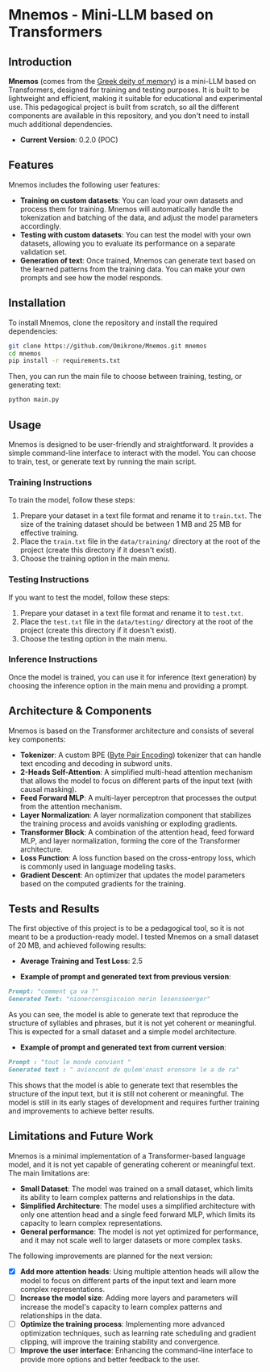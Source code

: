 # Mnemos - Mini-LLM based on Transformers

## Introduction

**Mnemos** (comes from the [Greek deity of memory](https://en.wikipedia.org/wiki/Mnemosyne)) is a mini-LLM based on Transformers, designed for training and testing purposes. It is built to be lightweight and efficient, making it suitable for educational and experimental use.
This pedagogical project is built from scratch, so all the different components are available in this repository, and you don't need to install much additional dependencies.

- **Current Version**: 0.2.0 (POC)

## Features

Mnemos includes the following user features:
- **Training on custom datasets**: You can load your own datasets and process them for training. Mnemos will automatically handle the tokenization and batching of the data, and adjust the model parameters accordingly.
- **Testing with custom datasets**: You can test the model with your own datasets, allowing you to evaluate its performance on a separate validation set.
- **Generation of text**: Once trained, Mnemos can generate text based on the learned patterns from the training data. You can make your own prompts and see how the model responds.


## Installation

To install Mnemos, clone the repository and install the required dependencies:

```bash
git clone https://github.com/Omikrone/Mnemos.git mnemos
cd mnemos
pip install -r requirements.txt
```

Then, you can run the main file to choose between training, testing, or generating text:

```bash
python main.py
```


## Usage

Mnemos is designed to be user-friendly and straightforward. It provides a simple command-line interface to interact with the model. You can choose to train, test, or generate text by running the main script.

### Training Instructions

To train the model, follow these steps:
1. Prepare your dataset in a text file format and rename it to `train.txt`. The size of the training dataset should be between 1 MB and 25 MB for effective training.
2. Place the `train.txt` file in the `data/training/` directory at the root of the project (create this directory if it doesn't exist).
3. Choose the training option in the main menu.

### Testing Instructions

If you want to test the model, follow these steps:
1. Prepare your dataset in a text file format and rename it to `test.txt`.
2. Place the `test.txt` file in the `data/testing/` directory at the root of the project (create this directory if it doesn't exist).
3. Choose the testing option in the main menu.

### Inference Instructions

Once the model is trained, you can use it for inference (text generation) by choosing the inference option in the main menu and providing a prompt.


## Architecture & Components

Mnemos is based on the Transformer architecture and consists of several key components:
- **Tokenizer**: A custom BPE ([Byte Pair Encoding](https://en.wikipedia.org/wiki/Byte_pair_encoding)) tokenizer that can handle text encoding and decoding in subword units.
- **2-Heads Self-Attention**: A simplified multi-head attention mechanism that allows the model to focus on different parts of the input text (with causal masking).
- **Feed Forward MLP**: A multi-layer perceptron that processes the output from the attention mechanism.
- **Layer Normalization**: A layer normalization component that stabilizes the training process and avoids vanishing or exploding gradients.
- **Transformer Block**: A combination of the attention head, feed forward MLP, and layer normalization, forming the core of the Transformer architecture.
- **Loss Function**: A loss function based on the cross-entropy loss, which is commonly used in language modeling tasks.
- **Gradient Descent**: An optimizer that updates the model parameters based on the computed gradients for the training.


## Tests and Results

The first objective of this project is to be a pedagogical tool, so it is not meant to be a production-ready model. I tested Mnemos on a small dataset of 20 MB, and achieved following results:
- **Average Training and Test Loss**: 2.5

- **Example of prompt and generated text from previous version**:
```markdown
Prompt: "comment ça va ?"
Generated Text: "nionercensgiscoion nerin lesensseerger"
```

As you can see, the model is able to generate text that reproduce the structure of syllables and phrases, but it is not yet coherent or meaningful. This is expected for a small dataset and a simple model architecture.

- **Example of prompt and generated text from current version**:
```markdown
Prompt : "tout le monde convient "
Generated text : " avioncont de qulem'onast eronsore le a de ra"
```

This shows that the model is able to generate text that resembles the structure of the input text, but it is still not coherent or meaningful. The model is still in its early stages of development and requires further training and improvements to achieve better results.


## Limitations and Future Work

Mnemos is a minimal implementation of a Transformer-based language model, and it is not yet capable of generating coherent or meaningful text. The main limitations are:
- **Small Dataset**: The model was trained on a small dataset, which limits its ability to learn complex patterns and relationships in the data.
- **Simplified Architecture**: The model uses a simplified architecture with only one attention head and a single feed forward MLP, which limits its capacity to learn complex representations.
- **General performance**: The model is not yet optimized for performance, and it may not scale well to larger datasets or more complex tasks.

The following improvements are planned for the next version:

- [X] **Add more attention heads**: Using multiple attention heads will allow the model to focus on different parts of the input text and learn more complex representations.
- [ ] **Increase the model size**: Adding more layers and parameters will increase the model's capacity to learn complex patterns and relationships in the data.
- [ ] **Optimize the training process**: Implementing more advanced optimization techniques, such as learning rate scheduling and gradient clipping, will improve the training stability and convergence.
- [ ] **Improve the user interface**: Enhancing the command-line interface to provide more options and better feedback to the user.
